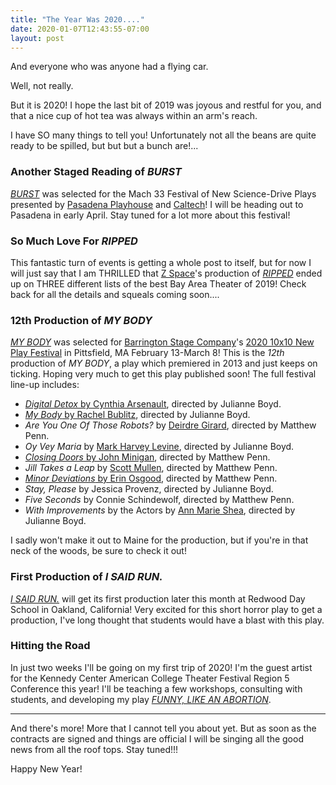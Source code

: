 ```yaml
---
title: "The Year Was 2020...."
date: 2020-01-07T12:43:55-07:00
layout: post
---
```


And everyone who was anyone had a flying car.

Well, not really.

But it is 2020! I hope the last bit of 2019 was joyous and restful for you, and that a nice cup of hot tea was always within an arm's reach.

I have SO many things to tell you! Unfortunately not all the beans are quite ready to be spilled, but but but a bunch are!...

### Another Staged Reading of *BURST*

[*BURST*](https://newplayexchange.org/plays/138560/burst) was selected for the Mach 33 Festival of New Science-Drive Plays presented by [Pasadena Playhouse](https://www.pasadenaplayhouse.org/) and [Caltech](http://tacit.caltech.edu/mach33)! I will be heading out to Pasadena in early April. Stay tuned for a lot more about this festival!

### So Much Love For *RIPPED*

This fantastic turn of events is getting a whole post to itself, but for now I will just say that I am THRILLED that [Z Space](http://www.zspace.org/)'s production of [*RIPPED*](https://newplayexchange.org/plays/70552/ripped) ended up on THREE different lists of the best Bay Area Theater of 2019! Check back for all the details and squeals coming soon....

### 12th Production of *MY BODY*

[*MY BODY*](https://newplayexchange.org/plays/2541/my-body) was selected for [Barrington Stage Company](https://barringtonstageco.org/)'s [2020 10x10 New Play Festival](https://barringtonstageco.org/10x10-new-play-festival-2020/) in Pittsfield, MA February 13-March 8! This is the *12th* production of *MY BODY*, a play which premiered in 2013 and just keeps on ticking. Hoping very much to get this play published soon! The full festival line-up includes:

* [*Digital Detox* by Cynthia Arsenault](https://newplayexchange.org/plays/41604/digital-detox), directed by Julianne Boyd.  
* [*My Body* by Rachel Bublitz](https://newplayexchange.org/plays/2541/my-body), directed by Julianne Boyd.  
* *Are You One Of Those Robots?* by [Deirdre Girard](https://newplayexchange.org/users/3280/deirdre-girard), directed by Matthew Penn.  
* *Oy Vey Maria* by [Mark Harvey Levine](https://newplayexchange.org/users/1748/mark-harvey-levine), directed by Julianne Boyd.  
* [*Closing Doors* by John Minigan](https://newplayexchange.org/plays/265429/closing-doors), directed by Matthew Penn.  
* *Jill Takes a Leap* by [Scott Mullen](https://newplayexchange.org/users/6827/scott-mullen), directed by Matthew Penn.  
* [*Minor Deviations* by Erin Osgood](https://newplayexchange.org/plays/159534/minor-deviations), directed by Matthew Penn.  
* *Stay, Please* by Jessica Provenz, directed by Julianne Boyd.  
* *Five Seconds* by Connie Schindewolf, directed by Matthew Penn.  
* *With Improvements* by the Actors by [Ann Marie Shea](https://newplayexchange.org/users/840/m-shea), directed by Julianne Boyd.   

I sadly won't make it out to Maine for the production, but if you're in that neck of the woods, be sure to check it out!

### First Production of *I SAID RUN.*

[*I SAID RUN.*](https://newplayexchange.org/plays/370845/i-said-run) will get its first production later this month at Redwood Day School in Oakland, California! Very excited for this short horror play to get a production, I've long thought that students would have a blast with this play.

### Hitting the Road

In just two weeks I'll be going on my first trip of 2020! I'm the guest artist for the Kennedy Center American College Theater Festival Region 5 Conference this year! I'll be teaching a few workshops, consulting with students, and developing my play [*FUNNY, LIKE AN ABORTION*](https://newplayexchange.org/plays/450187/funny-abortion).

---

And there's more! More that I cannot tell you about yet. But as soon as the contracts are signed and things are official I will be singing all the good news from all the roof tops. Stay tuned!!!

Happy New Year!

